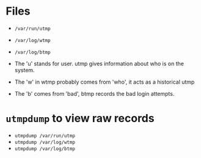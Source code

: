 # Files
- `/var/run/utmp`
- `/var/log/wtmp`
- `/var/log/btmp`

- The 'u' stands for user. utmp gives information about who is on the system.
- The 'w' in wtmp probably comes from 'who', it acts as a historical utmp
- The 'b' comes from 'bad', btmp records the bad login attempts.

# `utmpdump` to view raw records
- `utmpdump /var/run/utmp`
- `utmpdump /var/log/wtmp`
- `utmpdump /var/log/btmp`
